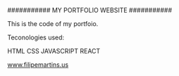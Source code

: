 ########### MY PORTFOLIO WEBSITE ########### 

This is the code of my portfoio.

Teconologies used:

HTML
CSS
JAVASCRIPT
REACT

www.filipemartins.us
